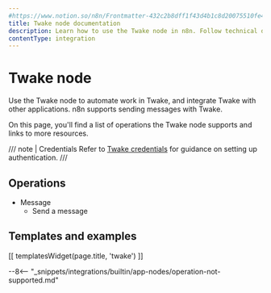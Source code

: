 ```yaml
---
#https://www.notion.so/n8n/Frontmatter-432c2b8dff1f43d4b1c8d20075510fe4
title: Twake node documentation
description: Learn how to use the Twake node in n8n. Follow technical documentation to integrate Twake node into your workflows.
contentType: integration
---
```


# Twake node

Use the Twake node to automate work in Twake, and integrate Twake with other applications. n8n supports sending messages with Twake.

On this page, you'll find a list of operations the Twake node supports and links to more resources.

/// note | Credentials
Refer to [Twake credentials](/integrations/builtin/credentials/twake/) for guidance on setting up authentication. 
///

## Operations

* Message
    * Send a message

## Templates and examples

<!-- see https://www.notion.so/n8n/Pull-in-templates-for-the-integrations-pages-37c716837b804d30a33b47475f6e3780 -->
[[ templatesWidget(page.title, 'twake') ]]

--8<-- "_snippets/integrations/builtin/app-nodes/operation-not-supported.md"
